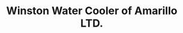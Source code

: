 ---
title: "Winston Water Cooler of Amarillo LTD."
url: /amarillo/winston-water-cooler-of-amarillo-ltd/
shop: trade
---